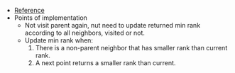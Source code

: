 * [Reference](https://leetcode.com/problems/critical-connections-in-a-network/discuss/382638/No-TarjanDFS-detailed-explanation-O(orEor)-solution-(I-like-this-question))
* Points of implementation
  * Not visit parent again, nut need to update returned min rank according to all neighbors, visited or not.
  * Update min rank when:
    1. There is a non-parent neighbor that has smaller rank than current rank.
    2. A next point returns a smaller rank than current.

